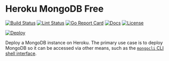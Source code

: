 # Heroku MongoDB Free

[![Build Status][build-status-svg]][build-status-url]
[![Lint Status][lint-status-svg]][lint-status-url]
[![Go Report Card][goreport-svg]][goreport-url]
[![Docs][docs-godoc-svg]][docs-godoc-url]
[![License][license-svg]][license-url]

[![Deploy](https://www.herokucdn.com/deploy/button.svg)](https://heroku.com/deploy)

Deploy a MongoDB instance on Heroku. The primary use case is to deploy MongoDB so it can be accessed via other means, such as the [`mongocli` CLI shell interface](https://www.mongodb.com/docs/mongocli/).

 [used-by-svg]: https://sourcegraph.com/github.com/grokify/heroku-mongodb/-/badge.svg
 [used-by-url]: https://sourcegraph.com/github.com/grokify/heroku-mongodb?badge
 [build-status-svg]: https://github.com/grokify/heroku-mongodb/actions/workflows/ci.yaml/badge.svg?branch=master
 [build-status-url]: https://github.com/grokify/heroku-mongodb/actions/workflows/ci.yaml
 [lint-status-svg]: https://github.com/grokify/heroku-mongodb/actions/workflows/lint.yaml/badge.svg?branch=master
 [lint-status-url]: https://github.com/grokify/heroku-mongodb/actions/workflows/lint.yaml
 [goreport-svg]: https://goreportcard.com/badge/github.com/grokify/heroku-mongodb
 [goreport-url]: https://goreportcard.com/report/github.com/grokify/heroku-mongodb
 [codeclimate-status-svg]: https://codeclimate.com/github/grokify/heroku-mongodb/badges/gpa.svg
 [codeclimate-status-url]: https://codeclimate.com/github/grokify/heroku-mongodb
 [docs-godoc-svg]: https://pkg.go.dev/badge/github.com/grokify/heroku-mongodb
 [docs-godoc-url]: https://pkg.go.dev/github.com/grokify/heroku-mongodb
 [loc-svg]: https://tokei.rs/b1/github/grokify/heroku-mongodb
 [repo-url]: https://github.com/grokify/heroku-mongodb
 [license-svg]: https://img.shields.io/badge/license-MIT-blue.svg
 [license-url]: https://github.com/grokify/heroku-mongodb/blob/master/LICENSE